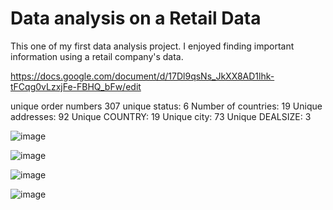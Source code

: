 # Data analysis on a Retail Data
This one of my first data analysis project. I enjoyed finding important information using a retail company's data. 

https://docs.google.com/document/d/17Dl9qsNs_JkXX8AD1lhk-tFCqg0vLzxjFe-FBHQ_bFw/edit

unique order numbers 307
unique status:  6
Number of countries:  19
Unique addresses:  92
Unique COUNTRY:  19
Unique city:  73
Unique DEALSIZE:  3



![image](https://user-images.githubusercontent.com/64741840/81506853-242e2900-92f1-11ea-88f4-f927d7cd06d6.png)


![image](https://user-images.githubusercontent.com/64741840/81506877-4a53c900-92f1-11ea-8ef1-3b22ab3008b4.png)


![image](https://user-images.githubusercontent.com/64741840/81506892-5e97c600-92f1-11ea-8ce5-cf180ac7c771.png)

![image](https://user-images.githubusercontent.com/64741840/81506700-352a6a80-92f0-11ea-883d-f7b2c07bbea4.png)

